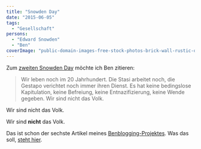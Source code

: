 ```yaml
---
title: "Snowden Day"
date: "2015-06-05"
tags:
  - "Gesellschaft"
persons:
  - "Edward Snowden"
  - "Ben"
coverImage: "public-domain-images-free-stock-photos-brick-wall-rustic-old-metal-doors-private-parking.jpg"
---
```


Zum [zweiten Snowden Day](http://anmutunddemut.de/2015/06/05/snowden-day-2.html) möchte ich Ben zitieren:

> Wir leben noch im 20 Jahrhundert. Die Stasi arbeitet noch, die Gestapo verichtet noch immer ihren Dienst. Es hat keine bedingslose Kapitulation, keine Befreiung, keine Entnazifizierung, keine Wende gegeben. Wir sind nicht das Volk.

Wir sind nicht das Volk.

Wir sind **nicht** das Volk.

Das ist schon der sechste Artikel meines [Benblogging-Projektes](http://nicobruenjes.de/category/benblogging/). Was das soll, [steht hier](http://nicobruenjes.de/2015/06/demuetiges-benbloggen/).
